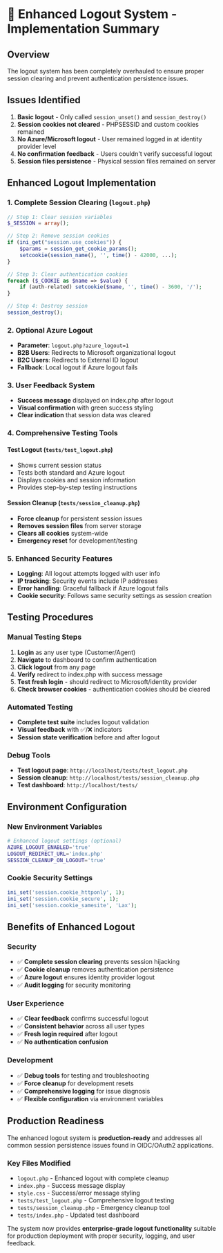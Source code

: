 # 🚪 Enhanced Logout System - Implementation Summary

## Overview
The logout system has been completely overhauled to ensure proper session clearing and prevent authentication persistence issues.

## Issues Identified
1. **Basic logout** - Only called `session_unset()` and `session_destroy()`
2. **Session cookies not cleared** - PHPSESSID and custom cookies remained
3. **No Azure/Microsoft logout** - User remained logged in at identity provider level
4. **No confirmation feedback** - Users couldn't verify successful logout
5. **Session files persistence** - Physical session files remained on server

## Enhanced Logout Implementation

### 1. Complete Session Clearing (`logout.php`)
```php
// Step 1: Clear session variables
$_SESSION = array();

// Step 2: Remove session cookies
if (ini_get("session.use_cookies")) {
    $params = session_get_cookie_params();
    setcookie(session_name(), '', time() - 42000, ...);
}

// Step 3: Clear authentication cookies
foreach ($_COOKIE as $name => $value) {
    if (auth-related) setcookie($name, '', time() - 3600, '/');
}

// Step 4: Destroy session
session_destroy();
```

### 2. Optional Azure Logout
- **Parameter**: `logout.php?azure_logout=1`
- **B2B Users**: Redirects to Microsoft organizational logout
- **B2C Users**: Redirects to External ID logout
- **Fallback**: Local logout if Azure logout fails

### 3. User Feedback System
- **Success message** displayed on index.php after logout
- **Visual confirmation** with green success styling
- **Clear indication** that session data was cleared

### 4. Comprehensive Testing Tools

#### Test Logout (`tests/test_logout.php`)
- Shows current session status
- Tests both standard and Azure logout
- Displays cookies and session information
- Provides step-by-step testing instructions

#### Session Cleanup (`tests/session_cleanup.php`)
- **Force cleanup** for persistent session issues
- **Removes session files** from server storage
- **Clears all cookies** system-wide
- **Emergency reset** for development/testing

### 5. Enhanced Security Features
- **Logging**: All logout attempts logged with user info
- **IP tracking**: Security events include IP addresses
- **Error handling**: Graceful fallback if Azure logout fails
- **Cookie security**: Follows same security settings as session creation

## Testing Procedures

### Manual Testing Steps
1. **Login** as any user type (Customer/Agent)
2. **Navigate** to dashboard to confirm authentication
3. **Click logout** from any page
4. **Verify** redirect to index.php with success message
5. **Test fresh login** - should redirect to Microsoft/identity provider
6. **Check browser cookies** - authentication cookies should be cleared

### Automated Testing
- **Complete test suite** includes logout validation
- **Visual feedback** with ✅/❌ indicators
- **Session state verification** before and after logout

### Debug Tools
- **Test logout page**: `http://localhost/tests/test_logout.php`
- **Session cleanup**: `http://localhost/tests/session_cleanup.php`
- **Test dashboard**: `http://localhost/tests/`

## Environment Configuration

### New Environment Variables
```bash
# Enhanced logout settings (optional)
AZURE_LOGOUT_ENABLED='true'
LOGOUT_REDIRECT_URL='index.php'
SESSION_CLEANUP_ON_LOGOUT='true'
```

### Cookie Security Settings
```php
ini_set('session.cookie_httponly', 1);
ini_set('session.cookie_secure', 1);
ini_set('session.cookie_samesite', 'Lax');
```

## Benefits of Enhanced Logout

### Security
- ✅ **Complete session clearing** prevents session hijacking
- ✅ **Cookie cleanup** removes authentication persistence
- ✅ **Azure logout** ensures identity provider logout
- ✅ **Audit logging** for security monitoring

### User Experience
- ✅ **Clear feedback** confirms successful logout
- ✅ **Consistent behavior** across all user types
- ✅ **Fresh login required** after logout
- ✅ **No authentication confusion**

### Development
- ✅ **Debug tools** for testing and troubleshooting
- ✅ **Force cleanup** for development resets
- ✅ **Comprehensive logging** for issue diagnosis
- ✅ **Flexible configuration** via environment variables

## Production Readiness
The enhanced logout system is **production-ready** and addresses all common session persistence issues found in OIDC/OAuth2 applications.

### Key Files Modified
- `logout.php` - Enhanced logout with complete cleanup
- `index.php` - Success message display
- `style.css` - Success/error message styling
- `tests/test_logout.php` - Comprehensive logout testing
- `tests/session_cleanup.php` - Emergency cleanup tool
- `tests/index.php` - Updated test dashboard

The system now provides **enterprise-grade logout functionality** suitable for production deployment with proper security, logging, and user feedback.
